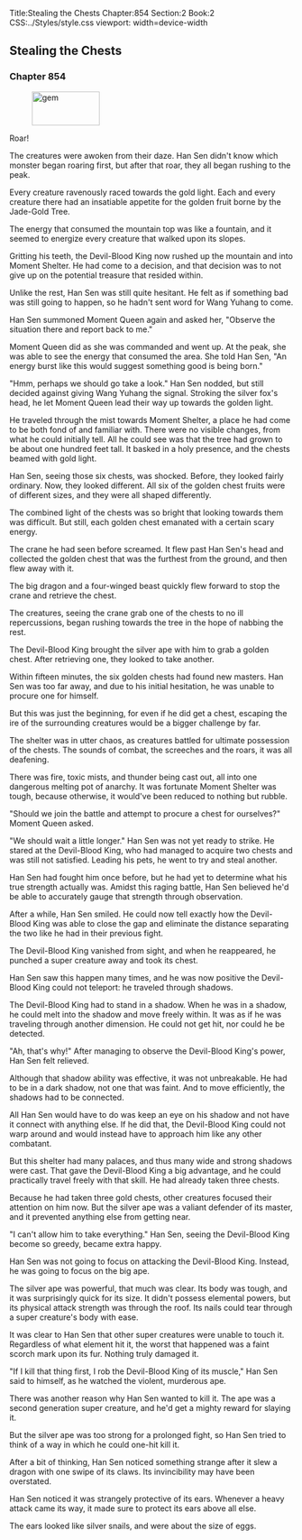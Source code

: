 Title:Stealing the Chests 
Chapter:854 
Section:2 
Book:2 
CSS:../Styles/style.css 
viewport: width=device-width
  
## Stealing the Chests
### Chapter 854
  
<figure>
	<img src="../Images/gem.gif" alt="gem" id="gem" width="120" height="60" />
</figure>
  

  
Roar!

The creatures were awoken from their daze. Han Sen didn't know which monster began roaring first, but after that roar, they all began rushing to the peak.

Every creature ravenously raced towards the gold light. Each and every creature there had an insatiable appetite for the golden fruit borne by the Jade-Gold Tree.

The energy that consumed the mountain top was like a fountain, and it seemed to energize every creature that walked upon its slopes.

Gritting his teeth, the Devil-Blood King now rushed up the mountain and into Moment Shelter. He had come to a decision, and that decision was to not give up on the potential treasure that resided within.

Unlike the rest, Han Sen was still quite hesitant. He felt as if something bad was still going to happen, so he hadn't sent word for Wang Yuhang to come.

Han Sen summoned Moment Queen again and asked her, "Observe the situation there and report back to me."

Moment Queen did as she was commanded and went up. At the peak, she was able to see the energy that consumed the area. She told Han Sen, "An energy burst like this would suggest something good is being born."

"Hmm, perhaps we should go take a look." Han Sen nodded, but still decided against giving Wang Yuhang the signal. Stroking the silver fox's head, he let Moment Queen lead their way up towards the golden light.

He traveled through the mist towards Moment Shelter, a place he had come to be both fond of and familiar with. There were no visible changes, from what he could initially tell. All he could see was that the tree had grown to be about one hundred feet tall. It basked in a holy presence, and the chests beamed with gold light.

Han Sen, seeing those six chests, was shocked. Before, they looked fairly ordinary. Now, they looked different. All six of the golden chest fruits were of different sizes, and they were all shaped differently.

The combined light of the chests was so bright that looking towards them was difficult. But still, each golden chest emanated with a certain scary energy.

The crane he had seen before screamed. It flew past Han Sen's head and collected the golden chest that was the furthest from the ground, and then flew away with it.

The big dragon and a four-winged beast quickly flew forward to stop the crane and retrieve the chest.

The creatures, seeing the crane grab one of the chests to no ill repercussions, began rushing towards the tree in the hope of nabbing the rest.

The Devil-Blood King brought the silver ape with him to grab a golden chest. After retrieving one, they looked to take another.

Within fifteen minutes, the six golden chests had found new masters. Han Sen was too far away, and due to his initial hesitation, he was unable to procure one for himself.

But this was just the beginning, for even if he did get a chest, escaping the ire of the surrounding creatures would be a bigger challenge by far.

The shelter was in utter chaos, as creatures battled for ultimate possession of the chests. The sounds of combat, the screeches and the roars, it was all deafening.

There was fire, toxic mists, and thunder being cast out, all into one dangerous melting pot of anarchy. It was fortunate Moment Shelter was tough, because otherwise, it would've been reduced to nothing but rubble.

"Should we join the battle and attempt to procure a chest for ourselves?" Moment Queen asked.

"We should wait a little longer." Han Sen was not yet ready to strike. He stared at the Devil-Blood King, who had managed to acquire two chests and was still not satisfied. Leading his pets, he went to try and steal another.

Han Sen had fought him once before, but he had yet to determine what his true strength actually was. Amidst this raging battle, Han Sen believed he'd be able to accurately gauge that strength through observation.

After a while, Han Sen smiled. He could now tell exactly how the Devil-Blood King was able to close the gap and eliminate the distance separating the two like he had in their previous fight.

The Devil-Blood King vanished from sight, and when he reappeared, he punched a super creature away and took its chest.

Han Sen saw this happen many times, and he was now positive the Devil-Blood King could not teleport: he traveled through shadows.

The Devil-Blood King had to stand in a shadow. When he was in a shadow, he could melt into the shadow and move freely within. It was as if he was traveling through another dimension. He could not get hit, nor could he be detected.

"Ah, that's why!" After managing to observe the Devil-Blood King's power, Han Sen felt relieved.

Although that shadow ability was effective, it was not unbreakable. He had to be in a dark shadow, not one that was faint. And to move efficiently, the shadows had to be connected.

All Han Sen would have to do was keep an eye on his shadow and not have it connect with anything else. If he did that, the Devil-Blood King could not warp around and would instead have to approach him like any other combatant.

But this shelter had many palaces, and thus many wide and strong shadows were cast. That gave the Devil-Blood King a big advantage, and he could practically travel freely with that skill. He had already taken three chests.

Because he had taken three gold chests, other creatures focused their attention on him now. But the silver ape was a valiant defender of its master, and it prevented anything else from getting near.

"I can't allow him to take everything." Han Sen, seeing the Devil-Blood King become so greedy, became extra happy.

Han Sen was not going to focus on attacking the Devil-Blood King. Instead, he was going to focus on the big ape.

The silver ape was powerful, that much was clear. Its body was tough, and it was surprisingly quick for its size. It didn't possess elemental powers, but its physical attack strength was through the roof. Its nails could tear through a super creature's body with ease.

It was clear to Han Sen that other super creatures were unable to touch it. Regardless of what element hit it, the worst that happened was a faint scorch mark upon its fur. Nothing truly damaged it.

"If I kill that thing first, I rob the Devil-Blood King of its muscle," Han Sen said to himself, as he watched the violent, murderous ape.

There was another reason why Han Sen wanted to kill it. The ape was a second generation super creature, and he'd get a mighty reward for slaying it.

But the silver ape was too strong for a prolonged fight, so Han Sen tried to think of a way in which he could one-hit kill it.

After a bit of thinking, Han Sen noticed something strange after it slew a dragon with one swipe of its claws. Its invincibility may have been overstated.

Han Sen noticed it was strangely protective of its ears. Whenever a heavy attack came its way, it made sure to protect its ears above all else.

The ears looked like silver snails, and were about the size of eggs.